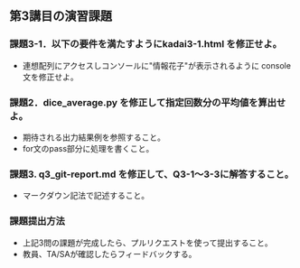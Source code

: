 ## 第3講目の演習課題
### 課題3-1．以下の要件を満たすようにkadai3-1.html を修正せよ。
* 連想配列にアクセスしコンソールに"情報花子"が表示されるように console文を修正せよ。

### 課題2．dice_average.py を修正して指定回数分の平均値を算出せよ。
* 期待される出力結果例を参照すること。
* for文のpass部分に処理を書くこと。

### 課題3. q3_git-report.md を修正して、Q3-1～3-3に解答すること。
* マークダウン記法で記述すること。

### 課題提出方法
* 上記3問の課題が完成したら、プルリクエストを使って提出すること。
* 教員、TA/SAが確認したらフィードバックする。
